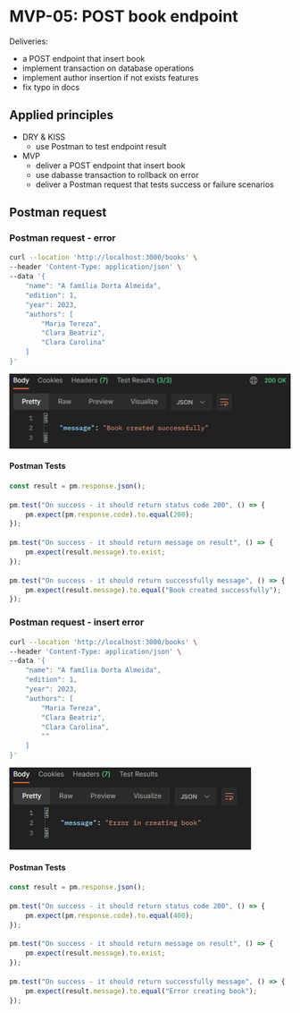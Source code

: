 # MVP-05: POST book endpoint

Deliveries:

 * a POST endpoint that insert book
 * implement transaction on database operations
 * implement author insertion if not exists features
 * fix typo in docs

## Applied principles

 * DRY & KISS
   * use Postman to test endpoint result
 * MVP
   * deliver a POST endpoint that insert book
   * use dabasse transaction to rollback on error
   * deliver a Postman request that tests success or failure scenarios

## Postman request

### Postman request - error

``` bash
curl --location 'http://localhost:3000/books' \
--header 'Content-Type: application/json' \
--data '{
    "name": "A família Dorta Almeida",
    "edition": 1,
    "year": 2023,
    "authors": [
        "Maria Tereza",
        "Clara Beatriz",
        "Clara Carolina"
    ]
}'
```

![Postman post book](./images/mvp-05-post.PNG "Postman post book")

#### Postman Tests

``` javascript
const result = pm.response.json();

pm.test("On success - it should return status code 200", () => {
    pm.expect(pm.response.code).to.equal(200);
});

pm.test("On success - it should return message on result", () => {
    pm.expect(result.message).to.exist;
});

pm.test("On success - it should return successfully message", () => {
    pm.expect(result.message).to.equal("Book created successfully");
});
```

### Postman request - insert error

``` bash
curl --location 'http://localhost:3000/books' \
--header 'Content-Type: application/json' \
--data '{
    "name": "A família Dorta Almeida",
    "edition": 1,
    "year": 2023,
    "authors": [
        "Maria Tereza",
        "Clara Beatriz",
        "Clara Carolina",
        ""
    ]
}'
```

![Postman post error](./images/mvp-05-post-error.PNG "Postman post error")

#### Postman Tests

``` javascript
const result = pm.response.json();

pm.test("On success - it should return status code 200", () => {
    pm.expect(pm.response.code).to.equal(400);
});

pm.test("On success - it should return message on result", () => {
    pm.expect(result.message).to.exist;
});

pm.test("On success - it should return successfully message", () => {
    pm.expect(result.message).to.equal("Error creating book");
});
```
